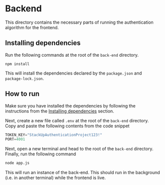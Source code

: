 # Backend

This directory contains the necessary parts of running the authentication algorithm for the frontend.

## Installing dependencies

Run the following commands at the root of the `back-end` directory. 

```
npm install
```

This will install the dependencies declared by the `package.json` and `package-lock.json`.

## How to run

Make sure you have installed the dependencies by following the instructions from the [Installing dependencies](#installing-dependencies) section.

Next, create a new file called `.env` at the root of the `back-end` directory. Copy and paste the following contents from the code
snippet

```js
TOKEN_KEY="StackUpAuthenticationProject123!"
PORT=4001
```

Next, open a new terminal and head to the root of the `back-end` directory. Finally, run the following command

```bash
node app.js
```

This will run an instance of the back-end. This should run in the background (i.e. in another terminal) while
the frontend is live.